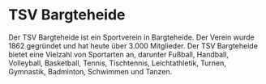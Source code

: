 
# TSV Bargteheide

Der TSV Bargteheide ist ein Sportverein in Bargteheide. Der Verein wurde 1862 gegründet und hat heute über 3.000 Mitglieder. Der TSV Bargteheide bietet eine Vielzahl von Sportarten an, darunter Fußball, Handball, Volleyball, Basketball, Tennis, Tischtennis, Leichtathletik, Turnen, Gymnastik, Badminton, Schwimmen und Tanzen.